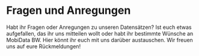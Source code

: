 # Fragen und Anregungen
Habt ihr Fragen oder Anregungen zu unseren Datensätzen? Ist euch etwas aufgefallen, das ihr uns mitteilen wollt oder habt ihr bestimmte Wünsche an MobiData BW. Hier könnt ihr euch mit uns darüber austauschen. Wir freuen uns auf eure Rückmeldungen! 


